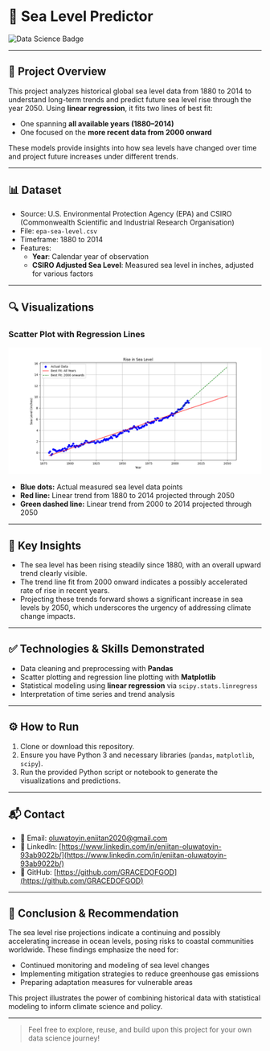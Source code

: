 # 🌊 Sea Level Predictor

![Data Science Badge](https://img.shields.io/badge/Data%20Science-Regression%20Analysis-blueviolet?style=flat-square)

---

## 📖 Project Overview

This project analyzes historical global sea level data from 1880 to 2014 to understand long-term trends and predict future sea level rise through the year 2050. Using **linear regression**, it fits two lines of best fit:

- One spanning **all available years (1880–2014)**
- One focused on the **more recent data from 2000 onward**

These models provide insights into how sea levels have changed over time and project future increases under different trends.

---

## 📊 Dataset

- Source: U.S. Environmental Protection Agency (EPA) and CSIRO (Commonwealth Scientific and Industrial Research Organisation)
- File: `epa-sea-level.csv`
- Timeframe: 1880 to 2014
- Features:
  - **Year**: Calendar year of observation
  - **CSIRO Adjusted Sea Level**: Measured sea level in inches, adjusted for various factors

---

## 🔍 Visualizations

### Scatter Plot with Regression Lines

![Sea Level Plot](./sea_level_plot.png)

- **Blue dots:** Actual measured sea level data points  
- **Red line:** Linear trend from 1880 to 2014 projected through 2050  
- **Green dashed line:** Linear trend from 2000 to 2014 projected through 2050

---

## 🧠 Key Insights

- The sea level has been rising steadily since 1880, with an overall upward trend clearly visible.  
- The trend line fit from 2000 onward indicates a possibly accelerated rate of rise in recent years.  
- Projecting these trends forward shows a significant increase in sea levels by 2050, which underscores the urgency of addressing climate change impacts.

---

## ✅ Technologies & Skills Demonstrated

- Data cleaning and preprocessing with **Pandas**  
- Scatter plotting and regression line plotting with **Matplotlib**  
- Statistical modeling using **linear regression** via `scipy.stats.linregress`  
- Interpretation of time series and trend analysis  

---

## ⚙️ How to Run

1. Clone or download this repository.  
2. Ensure you have Python 3 and necessary libraries (`pandas`, `matplotlib`, `scipy`).  
3. Run the provided Python script or notebook to generate the visualizations and predictions.  

---

## 📬 Contact

- 📧 Email: oluwatoyin.eniitan2020@gmail.com  
- 🔗 LinkedIn: [https://www.linkedin.com/in/eniitan-oluwatoyin-93ab9022b/](https://www.linkedin.com/in/eniitan-oluwatoyin-93ab9022b/)  
- 🧠 GitHub: [https://github.com/GRACEDOFGOD](https://github.com/GRACEDOFGOD)

---

## 📝 Conclusion & Recommendation

The sea level rise projections indicate a continuing and possibly accelerating increase in ocean levels, posing risks to coastal communities worldwide. These findings emphasize the need for:

- Continued monitoring and modeling of sea level changes  
- Implementing mitigation strategies to reduce greenhouse gas emissions  
- Preparing adaptation measures for vulnerable areas  

This project illustrates the power of combining historical data with statistical modeling to inform climate science and policy.

---

> Feel free to explore, reuse, and build upon this project for your own data science journey!
